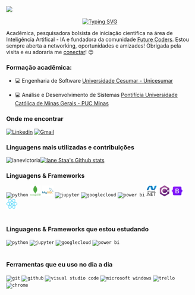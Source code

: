 <img src="https://media.giphy.com/media/v1.Y2lkPTc5MGI3NjExMDdiNTNkZWM3NTg2ZWE3Mjg1ZDVmZDU3Y2Q2NTBlYTY5ZWQwZGRmYyZlcD12MV9pbnRlcm5hbF9naWZzX2dpZklkJmN0PXM/lGhBlBMIN2XsEteTN3/giphy.gif" width="100"> 

<p align="center">
  <a href="https://git.io/typing-svg"><img src="https://readme-typing-svg.demolab.com?font=Fira+Code&weight=500&duration=4023&pause=800&color=1969F7&center=true&vCenter=true&repeat=verdadeiro&random=falso&width=435&lines=Olá!+Sou+a+Iane+Vict%C3%B3ria!%F0%9F%98%8A;👋🏼+Boas+vindas!" alt="Typing SVG" /></a>
</p>

Acadêmica, pesquisadora bolsista de iniciação científica na área de Inteligência Artifical - IA e fundadora da comunidade [Future Coders](https://linktr.ee/futurecoders). Estou sempre aberta a networking, oportunidades e amizades! Obrigada pela visita e eu adoraria me [conectar](https://www.linkedin.com/in/iane-victória/)!  😊

<h3>Formação acadêmica:</h3> 

- 💻 Engenharia de Software [Universidade Cesumar - Unicesumar](https://www.unicesumar.edu.br/)

- 💻 Análise e Desenvolvimento de Sistemas [Pontifícia Universidade Católica de Minas Gerais - PUC Minas](https://www.pucminas.br/)

<h3>Onde me encontrar</h3> 

[![Linkedin](https://img.shields.io/badge/-ianevictória-0A66C2?style=for-the-badge&logo=linkedin&link=https://www.linkedin.com/in/iane-victória/)](https://www.linkedin.com/in/iane-victória/)
[![Gmail](https://img.shields.io/badge/-ianevictoria.tec-white?style=for-the-badge&logo=Gmail&logoColor=red&link=mailto:ianevictoria.tec@gmail.com)](mailto:ianevictoria.tec@gmail.com)

<h3>Linguagens mais utilizadas e contribuições</h3>

<p><img align="left" src="https://github-readme-stats.vercel.app/api/top-langs?username=ianevictoria&show_icons=true&locale=en&layout=compact" alt="ianevictoria" /></p>

<div align="left"> 

<a href="https://github.com/anuraghazra/github-readme-stats#gh-light-mode-only">
<img height=259 src="https://github-readme-stats-git-masterrstaa-rickstaa.vercel.app/api?username=ianevictoria&show_icons=true&line_height=28&hide_border=true&card_width=347&include_all_commits=true&role=owner,collaborator&show=reviews,discussions_answered&rank_icon=percentile&exclude_repo=github-readme-stats&theme=default#gh-light-mode-only" alt="Iane Staa's Github stats" />
</a>

<br/>

<h3>Linguagens & Frameworks</h3>

<code><img title="Python" alt="python" width="30px" src="https://cdn.jsdelivr.net/gh/devicons/devicon/icons/python/python-original.svg" /></code>
<code><img title="MongoDB" alt="mongodb" width="30px" src="https://github.com/devicons/devicon/blob/master/icons/mongodb/mongodb-plain-wordmark.svg" /></code>
<code><img title="MySQL" alt="mysql" width="30px" src="https://github.com/devicons/devicon/blob/master/icons/mysql/mysql-original-wordmark.svg" /></code>
<code><img title="Jupyter" alt="jupyter" width="30px" src="https://cdn.jsdelivr.net/gh/devicons/devicon/icons/jupyter/jupyter-original-wordmark.svg" /></code> 
<code><img title="Googlecloud" alt="googlecloud" width="30px" src="https://cdn.jsdelivr.net/gh/devicons/devicon/icons/googlecloud/googlecloud-original.svg" /></code>
<code><img title="Power BI" alt="power bi" width="30px" src="https://user-images.githubusercontent.com/92809543/147506898-cf34755f-ee0d-484e-8239-cb1ecb4982e4.png" /></code>
<code><img title="Dotnet" alt="dotnet" width="30px" src="https://github.com/devicons/devicon/blob/master/icons/dot-net/dot-net-original-wordmark.svg" /></code>
<code><img title="Csharp" alt="csharp" width="30px" src="https://github.com/devicons/devicon/blob/master/icons/csharp/csharp-original.svg" /></code>
<code><img title="Bootstrap" alt="bootstrap" width="30px" src="https://github.com/devicons/devicon/blob/master/icons/bootstrap/bootstrap-original.svg" /></code>
<code><img title="React" alt="react" width="30px" src="https://github.com/devicons/devicon/blob/master/icons/react/react-original.svg" /></code>
</br></br>

<h3>Linguagens & Frameworks que estou estudando</h3>

<code><img title="Python" alt="python" width="30px" src="https://cdn.jsdelivr.net/gh/devicons/devicon/icons/python/python-original.svg" /></code>
<code><img title="Jupyter" alt="jupyter" width="30px" src="https://cdn.jsdelivr.net/gh/devicons/devicon/icons/jupyter/jupyter-original-wordmark.svg" /></code> 
<code><img title="Googlecloud" alt="googlecloud" width="30px" src="https://cdn.jsdelivr.net/gh/devicons/devicon/icons/googlecloud/googlecloud-original.svg" /></code>
<code><img title="Power BI" alt="power bi" width="30px" src="https://user-images.githubusercontent.com/92809543/147506898-cf34755f-ee0d-484e-8239-cb1ecb4982e4.png" /></code>
</br></br>

<h3>Ferramentas que eu uso no dia a dia</h3>
<code><img title="Git" alt="git" width="30px" src="https://cdn.jsdelivr.net/gh/devicons/devicon/icons/git/git-plain.svg" /></code>
<code><img title="GitHub" alt="github" width="30px" src="https://cdn.jsdelivr.net/gh/devicons/devicon/icons/github/github-original.svg" /></code>
<code><img title="VS Code" alt="visual studio code" width="30px" src="https://cdn.jsdelivr.net/gh/devicons/devicon/icons/vscode/vscode-original.svg" /></code>
<code><img title="MS Windows" alt="microsoft windows" width="30px" src="https://cdn.jsdelivr.net/gh/devicons/devicon/icons/windows8/windows8-original.svg" /></code>
<code><img title="Trello" alt="trello" width="30px" src="https://cdn.jsdelivr.net/gh/devicons/devicon/icons/trello/trello-plain.svg" /></code>
<code><img title="Chrome" alt="chrome" width="30px" src="https://cdn.jsdelivr.net/gh/devicons/devicon/icons/chrome/chrome-original.svg" /></code>
</br></br>
